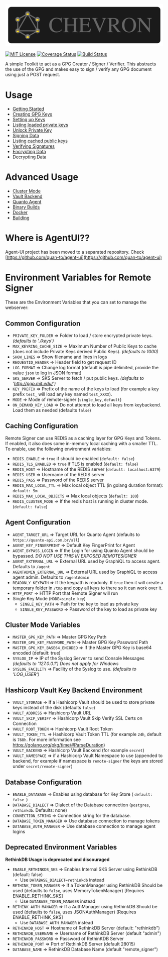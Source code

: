 ![Logo](assets/logo/chevron.png)

[![MIT License](https://img.shields.io/badge/License-MIT-brightgreen.svg)](https://tldrlegal.com/license/mit-license) [![Coverage Status](https://coveralls.io/repos/github/quan-to/chevron/badge.svg?branch=master)](https://coveralls.io/github/quan-to/chevron?branch=master) [![Build Status](https://travis-ci.org/quan-to/chevron.svg?branch=master)](https://travis-ci.org/quan-to/chevron)

A simple Toolkit to act as a GPG Creator / Signer / Verifier. This abstracts the use of the GPG and makes easy to sign / verify any GPG document using just a POST request.

# Usage

* [Getting Started](https://github.com/quan-to/chevron/wiki)
* [Creating GPG Keys](https://github.com/quan-to/chevron/wiki/Creating-GPG-keys)
* [Setting up Keys](https://github.com/quan-to/remote-signer/wiki/SettingUp-keys)
* [Listing loaded private keys](https://github.com/quan-to/chevron/wiki/List-loaded-private-keys)
* [Unlock Private Key](https://github.com/quan-to/remote-signer/wiki/Unlock-private-key)
* [Signing Data](https://github.com/quan-to/remote-signer/wiki/Signing-Data)
* [Listing cached public keys](https://github.com/quan-to/chevron/wiki/List-cached-public-keys)
* [Verifying Signatures](https://github.com/quan-to/remote-signer/wiki/Verifying-Signatures)
* [Encrypting Data](https://github.com/quan-to/remote-signer/wiki/Encrypting-Data)
* [Decrypting Data](https://github.com/quan-to/remote-signer/wiki/Decrypting-Data)

# Advanced Usage

* [Cluster Mode](https://github.com/quan-to/chevron/wiki/Cluster-Mode)
* [Vault Backend](https://github.com/quan-to/chevron/wiki/Hashicorp-Vault-Key-Backend)
* [Quanto Agent](https://github.com/quan-to/chevron/wiki/Quanto-Agent)
* [Binary Builds](https://github.com/quan-to/chevron/wiki/Binary-Builds)
* [Docker](https://github.com/quan-to/chevron/wiki/Docker)
* [Building](https://github.com/quan-to/chevron/wiki/Building)


Where is AgentUI??
==================

Agent-UI project has been moved to a separated repository. Check [https://github.com/quan-to/agent-ui](https://github.com/quan-to/agent-ui)

# Environment Variables for Remote Signer

These are the Environment Variables that you can set to manage the webserver:

## Common Configuration

*   `PRIVATE_KEY_FOLDER` => Folder to load / store encrypted private keys. _(defaults to './keys')_
*   `MAX_KEYRING_CACHE_SIZE` => Maximum Number of Public Keys to cache (does not include Private Keys derived Public Keys). _(defaults to 1000)_
*   `SHOW_LINES` => Show filename and lines in logs
*   `REQUESTID_HEADER` => Header field to get request ID
*   `LOG_FORMAT` => Change log format (default is pipe delimited, provide the value `json` to log in JSON format)
*   `SKS_SERVER` => SKS Server to fetch / put public keys. _(defaults to 'http://pgp.mit.edu/')_
*   `KEY_PREFIX` => Prefix of the name of the keys to load (for example a key prefix `test_` will load any key named `test_XXXX`).
*   `MODE` => Mode of remote-signer (`single_key`, `default`)
*   `ON_DEMAND_KEY_LOAD` => Do not attempt to load all keys from keybackend. Load them as needed (defaults `false`)

## Caching Configuration

Remote Signer can use REDIS as a caching layer for GPG Keys and Tokens. If enabled, it also does some in-memory local caching with a smaller TTL.
To enable, use the following environment variables:

*   `REDIS_ENABLE` => `true` if should be enabled (`default: false`)
*   `REDIS_TLS_ENABLED` => `true` if TLS is enabled (`default: false`)
*   `REDIS_HOST` => Hostname of the REDIS server (`default: localhost:6379`)
*   `REDIS_USER` => Username of the REDIS server
*   `REDIS_PASS` => Password of the REDIS server
*   `REDIS_MAX_LOCAL_TTL` => Max local object TTL (in golang duration format): `default: 5m`
*   `REDIS_MAX_LOCAL_OBJECTS` => Max local objects (`default: 100`)
*   `REDIS_CLUSTER_MODE` => If the redis host is running in cluster mode. (`default: false`)

## Agent Configuration

*   `AGENT_TARGET_URL` => Target URL for Quanto Agent (defaults to `https://quanto-api.com.br/all`)
*   `AGENT_KEY_FINGERPRINT` => Default Key FingerPrint for Agent
*   `AGENT_BYPASS_LOGIN` => If the Login for using Quanto Agent should be bypassed. *DO NOT USE THIS IN EXPOSED REMOTESIGNER*
*   `AGENT_EXTERNAL_URL` => External URL used by GraphiQL to access agent. Defaults to `/agent`
*   `AGENTADMIN_EXTERNAL_URL` => External URL used by GraphiQL to access agent admin. Defaults to `/agentAdmin`
*   `READONLY_KEYPATH` => If the keypath is readonly. If `true` then it will create a temporary folder in `/tmp` and copy all keys to there so it can work over it. 
*   `HTTP_PORT` => HTTP Port that Remote Signer will run
*   Single Key Mode (`MODE=single_key`)
    * `SINGLE_KEY_PATH` => Path for the key to load as private key
    * `SINGLE_KEY_PASSWORD` => Password of the key to load as private key

## Cluster Mode Variables

*   `MASTER_GPG_KEY_PATH` => Master GPG Key Path
*   `MASTER_GPG_KEY_PASSWORD_PATH` => Master GPG Key Password Path
*   `MASTER_GPG_KEY_BASE64_ENCODED` => If the Master GPG Key is base64 encoded (default: true)
*   `SYSLOG_IP` => IP of the Syslog Server to send Console Messages _(defaults to '127.0.0.1')_ *Does not apply for Windows*
*   `SYSLOG_FACILITY` => Facility of the Syslog to use. _(defaults to 'LOG_USER')_

## Hashicorp Vault Key Backend Environment

*   `VAULT_STORAGE` => If a Hashicorp Vault should be used to store private keys instead of the disk (defaults `false`)
*   `VAULT_ADDRESS` => Hashicorp Vault URL
*   `VAULT_SKIP_VERIFY` => Hashicorp Vault Skip Verify SSL Certs on Connection
*   `VAULT_ROOT_TOKEN` => Hashicorp Vault Root Token
*   `VAULT_TOKEN_TTL` => Hashicorp Vault Token TTL (for example `24h`, default is `768h`. For more information see https://golang.org/pkg/time/#ParseDuration)
*   `VAULT_BACKEND` => Hashicorp Vault Backend (for example `secret`)
*   `VAULT_NAMESPACE` => if a Hashicorp Vault Namespace to use (appended to backend, for example if namespace is `remote-signer` the keys are stored under `secret/remote-signer`)

## Database Configuration

*   `ENABLE_DATABASE` => Enables using database for Key Store ( `default: false `)
*   `DATABASE_DIALECT` => Dialect of the Database connection (`postgres`, `rethinkdb`. Defaults: none)
*   `CONNECTION_STRING` => Connection string for the database.
*   `DATABASE_TOKEN_MANAGER` => Use database connection to manage tokens
*   `DATABASE_AUTH_MANAGER` => Use database connection to manage agent logins

## Deprecated Environment Variables

**RethinkDB Usage is deprecated and discouraged**

*   `ENABLE_RETHINKDB_SKS` => Enables Internal SKS Server using RethinkDB (default: false)
    * Use `DATABASE_DIALECT=rethinkdb` instead
*   `RETHINK_TOKEN_MANAGER` => If a TokenManager using RethinkDB Should be used (defaults to `false`, uses MemoryTokenManager) [Requires ENABLE_RETHINK_SKS]
    * Use `DATABASE_TOKEN_MANAGER` instead
*   `RETHINK_AUTH_MANAGER` => If a AuthManager using RethinkDB Should be used (defaults to `false`, uses JSONAuthManager) [Requires ENABLE_RETHINK_SKS]
    * Use `DATABASE_AUTH_MANAGER` instead
*   `RETHINKDB_HOST` => Hostname of RethinkDB Server (default: "rethinkdb")
*   `RETHINKDB_USERNAME` => Username of RethinkDB Server (default "admin")
*   `RETHINKDB_PASSWORD` => Password of RethinKDB Server
*   `RETHINKDB_PORT` => Port of RethinkDB Server (default 28015)
*   `DATABASE_NAME` => RethinkDB Database Name (default "remote_signer")

